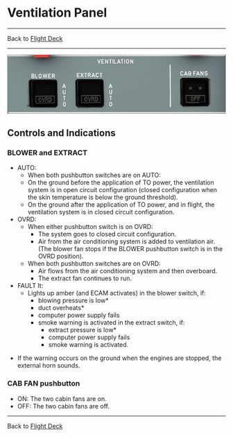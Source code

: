 # Ventilation Panel

---

Back to [Flight Deck](../flight-deck.md)

---

![Ventilation Panel](../../assets/a32nx-briefing/overhead-panel/vent.png "Ventilation Panel")

## Controls and Indications

### BLOWER and EXTRACT

- AUTO:
    - When both pushbutton switches are on AUTO:
    - On the ground before the application of TO power, the ventilation system is in open circuit configuration (closed configuration when the skin temperature is below the ground threshold).
    - On the ground after the application of TO power, and in flight, the ventilation system is in closed circuit configuration.
- OVRD:
    - When either pushbutton switch is on OVRD:
        - The system goes to closed circuit configuration.
        - Air from the air conditioning system is added to ventilation air. (The blower fan stops if the BLOWER pushbutton switch is in the OVRD position).
    - When both pushbutton switches are on OVRD:
        - Air flows from the air conditioning system and then overboard.
        - The extract fan continues to run.
- FAULT It:
    - Lights up amber (and ECAM activates) in the blower switch, if:
        - blowing pressure is low*
        - duct overheats*
        - computer power supply fails
        - smoke warning is activated in the extract switch, if:
            - extract pressure is low*
            - computer power supply fails
            - smoke warning is activated.

* If the warning occurs on the ground when the engines are stopped,
the external horn sounds.

### CAB FAN pushbutton

- ON: The two cabin fans are on.
- OFF: The two cabin fans are off.

---

Back to [Flight Deck](../flight-deck.md)
